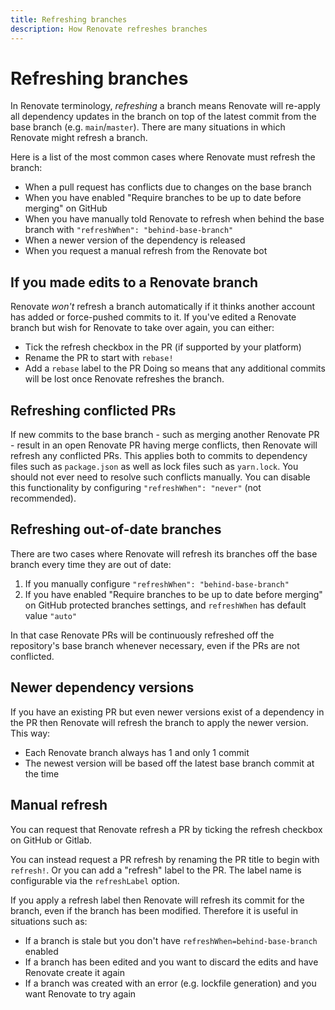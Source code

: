 ```yaml
---
title: Refreshing branches
description: How Renovate refreshes branches
---
```


# Refreshing branches

In Renovate terminology, _refreshing_ a branch means Renovate will re-apply all dependency updates in the branch on top of the latest commit from the base branch (e.g. `main`/`master`).
There are many situations in which Renovate might refresh a branch.

Here is a list of the most common cases where Renovate must refresh the branch:

- When a pull request has conflicts due to changes on the base branch
- When you have enabled "Require branches to be up to date before merging" on GitHub
- When you have manually told Renovate to refresh when behind the base branch with `"refreshWhen": "behind-base-branch"`
- When a newer version of the dependency is released
- When you request a manual refresh from the Renovate bot

## If you made edits to a Renovate branch

Renovate _won't_ refresh a branch automatically if it thinks another account has added or force-pushed commits to it.
If you've edited a Renovate branch but wish for Renovate to take over again, you can either:
 * Tick the refresh checkbox in the PR (if supported by your platform)
 * Rename the PR to start with `rebase!`
 * Add a `rebase` label to the PR
Doing so means that any additional commits will be lost once Renovate refreshes the branch.

## Refreshing conflicted PRs

If new commits to the base branch - such as merging another Renovate PR - result in an open Renovate PR having merge conflicts, then Renovate will refresh any conflicted PRs.
This applies both to commits to dependency files such as `package.json` as well as lock files such as `yarn.lock`.
You should not ever need to resolve such conflicts manually.
You can disable this functionality by configuring `"refreshWhen": "never"` (not recommended).

## Refreshing out-of-date branches

There are two cases where Renovate will refresh its branches off the base branch every time they are out of date:

1. If you manually configure `"refreshWhen": "behind-base-branch"`
1. If you have enabled "Require branches to be up to date before merging" on GitHub protected branches settings, and `refreshWhen` has default value `"auto"`

In that case Renovate PRs will be continuously refreshed off the repository's base branch whenever necessary, even if the PRs are not conflicted.

## Newer dependency versions

If you have an existing PR but even newer versions exist of a dependency in the PR then Renovate will refresh the branch to apply the newer version.
This way:

- Each Renovate branch always has 1 and only 1 commit
- The newest version will be based off the latest base branch commit at the time

## Manual refresh

You can request that Renovate refresh a PR by ticking the refresh checkbox on GitHub or Gitlab.

You can instead request a PR refresh by renaming the PR title to begin with `refresh!`.
Or you can add a "refresh" label to the PR.
The label name is configurable via the `refreshLabel` option.

If you apply a refresh label then Renovate will refresh its commit for the branch, even if the branch has been modified.
Therefore it is useful in situations such as:

- If a branch is stale but you don't have `refreshWhen=behind-base-branch` enabled
- If a branch has been edited and you want to discard the edits and have Renovate create it again
- If a branch was created with an error (e.g. lockfile generation) and you want Renovate to try again
